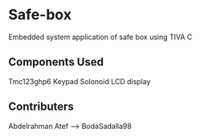 # Safe-box
Embedded system application of safe box using TIVA C

## Components Used

Tmc123ghp6
Keypad
Solonoid
LCD display


## Contributers

Abdelrahman Atef  --> BodaSadalla98

